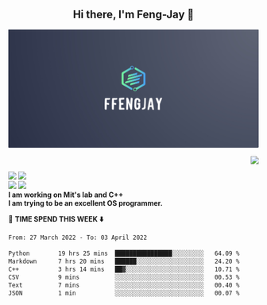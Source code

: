 <h2 align="center"> Hi there, I'm Feng-Jay 👋 </h2>  

![](https://github.com/Feng-Jay/DataStruct/blob/master/Image/1.png)  

<img align="right" src="https://github-readme-stats.vercel.app/api?username=Feng-Jay&show_icons=true&icon_color=CE1D2D&text_color=718096&bg_color=ffffff&hide_title=true" />


&emsp;

![](https://visitor-badge.glitch.me/badge?page_id=Feng-Jay.readme)
![](https://img.shields.io/badge/Concentrate-Cpp-blue)  
![](https://img.shields.io/badge/Rust-primer-orange)
![](https://img.shields.io/badge/Target-OS-9cf)  
**I am working on Mit's lab and C++**  
**I am trying to be an excellent OS programmer.**  


📘 **TIME SPEND THIS WEEK ⬇️**
<!--START_SECTION:waka-->

```text
From: 27 March 2022 - To: 03 April 2022

Python        19 hrs 25 mins  ████████████████░░░░░░░░░   64.09 %
Markdown      7 hrs 20 mins   ██████░░░░░░░░░░░░░░░░░░░   24.20 %
C++           3 hrs 14 mins   ██▓░░░░░░░░░░░░░░░░░░░░░░   10.71 %
CSV           9 mins          ░░░░░░░░░░░░░░░░░░░░░░░░░   00.53 %
Text          7 mins          ░░░░░░░░░░░░░░░░░░░░░░░░░   00.40 %
JSON          1 min           ░░░░░░░░░░░░░░░░░░░░░░░░░   00.07 %
```

<!--END_SECTION:waka-->

